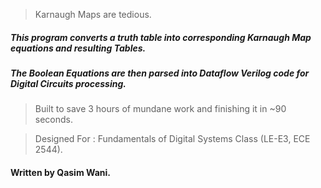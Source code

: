 > Karnaugh Maps are tedious. 
##### This program converts a truth table into corresponding Karnaugh Map equations and resulting Tables.
##### The Boolean Equations are then parsed into Dataflow Verilog code for Digital Circuits processing.
> Built to save 3 hours of mundane work and finishing it in ~90 seconds. 

> Designed For : Fundamentals of Digital Systems Class (LE-E3, ECE 2544).
#### Written by Qasim Wani.
